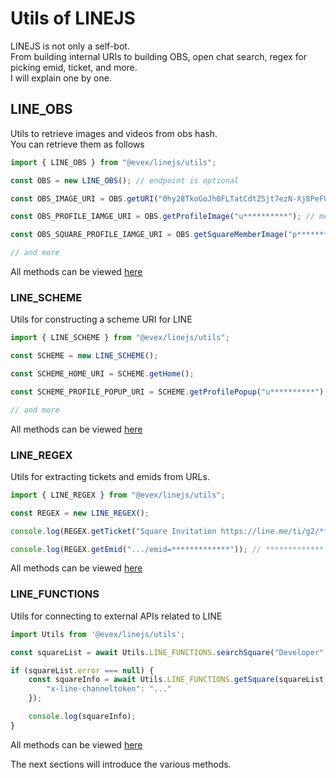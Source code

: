 # Utils of LINEJS

LINEJS is not only a self-bot.  
From building internal URIs to building OBS, open chat search, regex for picking emid, ticket, and more.  
I will explain one by one.  

## LINE_OBS

Utils to retrieve images and videos from obs hash.  
You can retrieve them as follows  

```ts
import { LINE_OBS } from "@evex/linejs/utils";

const OBS = new LINE_OBS(); // endpoint is optional

const OBS_IMAGE_URI = OBS.getURI("0hy28TkoGoJh0FLTatCdtZSjt7ezN-Xj8PeFUrfHAvey8pHDUcMEppKXR-eisuFGJObRhheCh6KngqGzY"); // obs hash

const OBS_PROFILE_IAMGE_URI = OBS.getProfileImage("u**********"); // member id (mid)

const OBS_SQUARE_PROFILE_IAMGE_URI = OBS.getSquareMemberImage("p**********"); // square member id (pid)

// and more
```

All methods can be viewed [here](https://github.com/evex-dev/linejs/blob/main/packages/utils/obs/index.ts)

### LINE_SCHEME

Utils for constructing a scheme URI for LINE

```ts
import { LINE_SCHEME } from "@evex/linejs/utils";

const SCHEME = new LINE_SCHEME();

const SCHEME_HOME_URI = SCHEME.getHome();

const SCHEME_PROFILE_POPUP_URI = SCHEME.getProfilePopup("u**********");

// and more
```

All methods can be viewed [here](https://github.com/evex-dev/linejs/blob/main/packages/utils/scheme/index.ts)


### LINE_REGEX

Utils for extracting tickets and emids from URLs.

```ts
import { LINE_REGEX } from "@evex/linejs/utils";

const REGEX = new LINE_REGEX();

console.log(REGEX.getTicket("Square Invitation https://line.me/ti/g2/*************")); // *************

console.log(REGEX.getEmid(".../emid=*************")); // *************
```

All methods can be viewed [here](https://github.com/evex-dev/linejs/blob/main/packages/utils/regex/index.ts)

### LINE_FUNCTIONS

Utils for connecting to external APIs related to LINE

```ts
import Utils from '@evex/linejs/utils';

const squareList = await Utils.LINE_FUNCTIONS.searchSquare("Developer", 100);

if (squareList.error === null) {
    const squareInfo = await Utils.LINE_FUNCTIONS.getSquare(squareList.data.squares[0].square.emid, false, {
        "x-line-channeltoken": "..."
    });

    console.log(squareInfo);
}
```

All methods can be viewed [here](https://github.com/evex-dev/linejs/blob/main/packages/utils/functions/index.ts)

The next sections will introduce the various methods.
